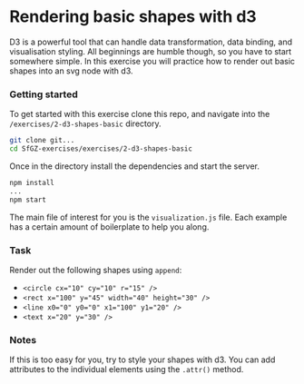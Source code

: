 
# Rendering basic shapes with d3

D3 is a powerful tool that can handle data transformation, data binding, and visualisation styling. All beginnings are humble though, so you have to start somewhere simple. In this exercise you will practice how to render out basic shapes into an svg node with d3.

### Getting started

To get started with this exercise clone this repo, and navigate into the `/exercises/2-d3-shapes-basic` directory.

```bash
git clone git...
cd SfGZ-exercises/exercises/2-d3-shapes-basic
```

Once in the directory install the dependencies and start the server.

```bash
npm install
...
npm start
```

The main file of interest for you is the `visualization.js` file. Each example has a certain amount of boilerplate to help you along.

### Task

Render out the following shapes using `append`:

- `<circle cx="10" cy="10" r="15" />`
- `<rect x="100" y="45" width="40" height="30" />`
- `<line x0="0" y0="0" x1="100" y1="20" />`
- `<text x="20" y="30" />`

### Notes

If this is too easy for you, try to style your shapes with d3. You can add attributes to the individual elements using the `.attr()` method.
